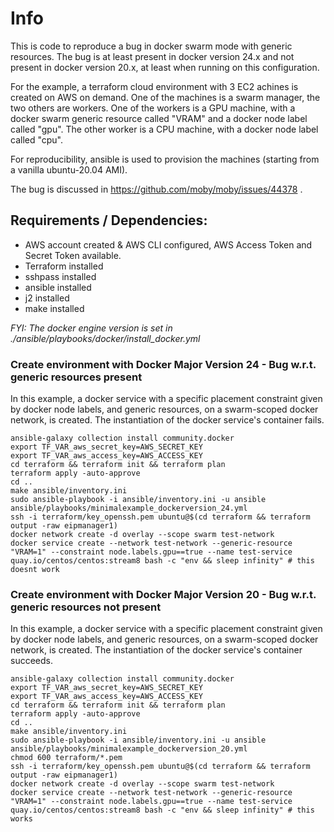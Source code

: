 # Info

This is code to reproduce a bug in docker swarm mode with generic resources. The bug is at least present in docker version 24.x and not present in docker version 20.x, at least when running on this configuration.

For the example, a terraform cloud environment with 3 EC2 achines is created on AWS on demand. One of the machines is a swarm manager, the two others are workers. One of the workers is a GPU machine, with a docker swarm generic resource called "VRAM" and a docker node label called "gpu". The other worker is a CPU machine, with a docker node label called "cpu".

For reproducibility, ansible is used to provision the machines (starting from a vanilla ubuntu-20.04 AMI).

The bug is discussed in https://github.com/moby/moby/issues/44378 .

## Requirements / Dependencies:

- AWS account created & AWS CLI configured, AWS Access Token and Secret Token available.
- Terraform installed
- sshpass installed
- ansible installed
- j2 installed
- make installed


*FYI: The docker engine version is set in ./ansible/playbooks/docker/install_docker.yml*



### Create environment with Docker Major Version 24 - Bug w.r.t. generic resources present

In this example, a docker service with a specific placement constraint given by docker node labels, and generic resources, on a swarm-scoped docker network, is created. The instantiation of the docker service's container fails.


```
ansible-galaxy collection install community.docker
export TF_VAR_aws_secret_key=AWS_SECRET_KEY
export TF_VAR_aws_access_key=AWS_ACCESS_KEY
cd terraform && terraform init && terraform plan
terraform apply -auto-approve
cd ..
make ansible/inventory.ini
sudo ansible-playbook -i ansible/inventory.ini -u ansible ansible/playbooks/minimalexample_dockerversion_24.yml
ssh -i terraform/key_openssh.pem ubuntu@$(cd terraform && terraform output -raw eipmanager1)
docker network create -d overlay --scope swarm test-network
docker service create --network test-network --generic-resource "VRAM=1" --constraint node.labels.gpu==true --name test-service quay.io/centos/centos:stream8 bash -c "env && sleep infinity" # this doesnt work
```



### Create environment with Docker Major Version 20 - Bug w.r.t. generic resources not present


In this example, a docker service with a specific placement constraint given by docker node labels, and generic resources, on a swarm-scoped docker network, is created. The instantiation of the docker service's container succeeds.

```
ansible-galaxy collection install community.docker
export TF_VAR_aws_secret_key=AWS_SECRET_KEY
export TF_VAR_aws_access_key=AWS_ACCESS_KEY
cd terraform && terraform init && terraform plan
terraform apply -auto-approve
cd ..
make ansible/inventory.ini
sudo ansible-playbook -i ansible/inventory.ini -u ansible ansible/playbooks/minimalexample_dockerversion_20.yml
chmod 600 terraform/*.pem
ssh -i terraform/key_openssh.pem ubuntu@$(cd terraform && terraform output -raw eipmanager1)
docker network create -d overlay --scope swarm test-network
docker service create --network test-network --generic-resource "VRAM=1" --constraint node.labels.gpu==true --name test-service quay.io/centos/centos:stream8 bash -c "env && sleep infinity" # this works
```
